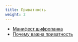 ```yaml
---
title: Приватность
weight: 2
---
```


- [Манифест шифропанка](privacy/cypherpunk-manifesto)
- [Почему важна приватность](privacy/why-privacy-matters)